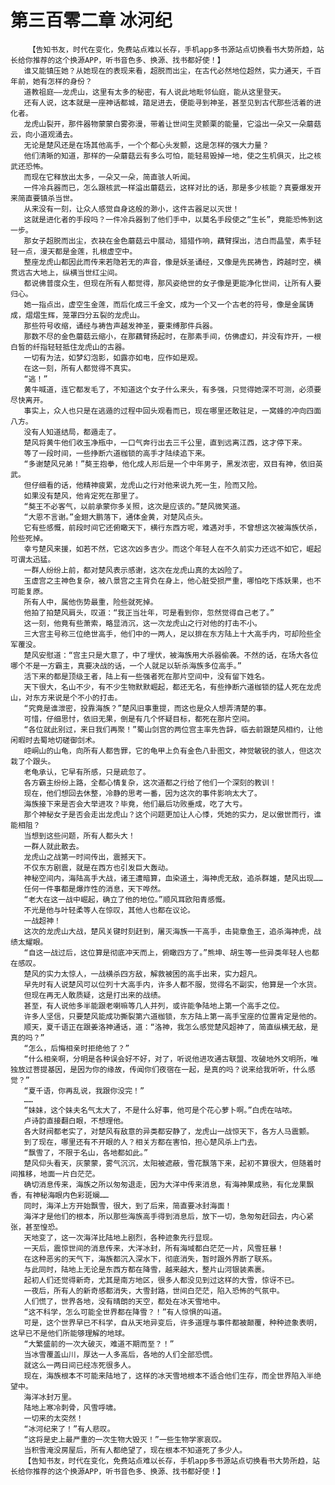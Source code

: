 # 第三百零二章 冰河纪
        【告知书友，时代在变化，免费站点难以长存，手机app多书源站点切换看书大势所趋，站长给你推荐的这个换源APP，听书音色多、换源、找书都好使！】
       谁又能镇压她？从她现在的表现来看，超脱而出尘，在古代必然地位超然，实力通天，千百年前，她有怎样的身份？
       道教祖庭——龙虎山，这里有太多的秘密，有人说此地毗邻仙庭，能从这里登天。
       还有人说，这本就是一座神话都城，踏足进去，便能寻到神圣，甚至见到古代那些活着的进化者。
       龙虎山裂开，那件器物蒙蒙白雾弥漫，带着让世间生灵颤栗的能量，它溢出一朵又一朵蘑菇云，向小道观涌去。
       无论是楚风还是在场其他高手，一个个都心头发颤，这是怎样的强大力量？
       他们清晰的知道，那样的一朵蘑菇云有多么可怕，能轻易毁掉一地，使之生机俱灭，比之核武还恐怖。
       而现在它释放出太多，一朵又一朵，简直骇人听闻。
       一件冷兵器而已，怎么跟核武一样溢出蘑菇云，这样对比的话，那是多少核能？真要爆发开来简直要镇杀当世。
       从来没有一刻，让众人感觉自身这般的渺小，这件古器足以灭世！
       这就是进化者的手段吗？一件冷兵器到了他们手中，以莫名手段使之“生长”，竟能恐怖到这一步。
       那女子超脱而出尘，衣袂在金色蘑菇云中展动，猎猎作响，藕臂探出，洁白而晶莹，素手轻轻一点，漫天都是金莲，扎根虚空中。
       整座龙虎山都因此而传来若隐若无的声音，像是妖圣诵经，又像是先民祷告，跨越时空，横贯远古大地上，纵横当世红尘间。
       都说佛普度众生，但现在所有人都觉得，那风姿绝世的女子像是更能净化世间，让所有人要归心。
       她一指点出，虚空生金莲，而后化成三千金文，成为一个又一个古老的符号，像是金属铸成，熠熠生辉，笼罩四分五裂的龙虎山。
       那些符号收缩，诵经与祷告声越发神圣，要束缚那件兵器。
       那数不尽的金色蘑菇云缩小，在那藕臂扬起时，在那素手间，仿佛虚幻，并没有炸开，一根白皙的纤指轻轻抵住龙虎山的古器。
       一切有为法，如梦幻泡影，如露亦如电，应作如是观。
       在这一刻，所有人都觉得不真实。
       “逃！”
       黄牛喊道，连它都发毛了，不知道这个女子什么来头，有多强，只觉得她深不可测，必须要尽快离开。
       事实上，众人也只是在逃遁的过程中回头观看而已，现在哪里还敢驻足，一窝蜂的冲向四面八方。
       没有人知道结局，都遁走了。
       楚风将黄牛他们收玉净瓶中，一口气奔行出去三千公里，直到远离江西，这才停下来。
       等了一段时间，一些挣断六道枷锁的高手才陆续追下来。
       “多谢楚风兄弟！”獒王抱拳，他化成人形后是一个中年男子，黑发浓密，双目有神，依旧英武。
       但仔细看的话，他精神疲累，龙虎山之行对他来说九死一生，险而又险。
       如果没有楚风，他肯定死在那里了。
       “獒王不必客气，以前承蒙你多关照，这次是应该的。”楚风微笑道。
       “大恩不言谢。”金翅大鹏落下，通体金黄，对楚风点头。
       它有些感慨，前段时间它还俯瞰天下，横行东西方呢，难遇对手，不曾想这次被海族伏杀，险些死掉。
       幸亏楚风来援，如若不然，它这次凶多吉少。而这个年轻人在不久前实力还远不如它，崛起可谓太迅猛。
       一群人纷纷上前，都对楚风表示感谢，这次在龙虎山真的太凶险了。
       玉虚宫之主神色复杂，被八景宫之主背负在身上，他心脏受损严重，哪怕吃下炼妖果，也不可能复原。
       所有人中，属他伤势最重，险些就死掉。
       他拍了拍楚风肩头，叹道：“我正当壮年，可是看到你，忽然觉得自己老了。”
       这一刻，他竟有些萧索，略显消沉，这一次龙虎山之行对他的打击不小。
       三大宫主号称三位绝世高手，他们中的一两人，足以排在东方陆上十大高手内，可却险些全军覆没。
       楚风安慰道：“宫主只是大意了，中了埋伏，被海族用大杀器偷袭。不然的话，在场大各位哪个不是一方霸主，真要决战的话，一个人就足以斩杀海族多位高手。”
       活下来的都是顶级王者，陆上有一些强者死在那片空间中，没有留下姓名。
       天下很大，名山不少，有不少生物默默崛起，都还无名，有些挣断六道枷锁的猛人死在龙虎山，对东方来说是个不小的打击。
       “究竟是谁泄密，投靠海族？”楚风旧事重提，而这也是众人想弄清楚的事。
       可惜，仔细思忖，依旧无果，倒是有几个怀疑目标，都死在那片空间。
       “各位就此别过，来日我们再聚！”蜀山剑宫的两位宫主率先告辞，临去前跟楚风相约，让他闲暇时去蜀地切磋御剑术。
       崆峒山的山龟，向所有人都告罪，它的龟甲上负有金色八卦图文，神觉敏锐的骇人，但这次栽了个跟头。
       老龟承认，它早有所感，只是疏忽了。
       各方霸主纷纷上路，全都心情复杂，这次道都之行给了他们一个深刻的教训！
       现在，他们想回去休整，冷静的思考一番，因为这次的事件影响太大了。
       海族接下来是否会大举进攻？毕竟，他们最后功败垂成，吃了大亏。
       那个神秘女子是否会走出龙虎山？这个问题更加让人心悸，凭她的实力，足以傲世而行，谁能相阻？
       当想到这些问题，所有人都头大！
       一群人就此散去。
       龙虎山之战第一时间传出，震撼天下。
       不仅东方剧震，就是在西方也引发巨大轰动。
       神秘空间内，海陆高手大战，诸王遭暗算，血染道土，海神虎无敌，追杀群雄，楚风出现……
       任何一件事都是爆炸性的消息，天下哗然。
       “老大在这一战中崛起，确立了他的地位。”顺风耳欧阳青感慨。
       不光是他与叶轻柔等人在惊叹，其他人也都在议论。
       一战超神！
       这次的龙虎山大战，楚风关键时刻赶到，屠灭海族一干高手，击毙章鱼王，追杀海神虎，战绩太耀眼。
       “自这一战过后，这位算是彻底冲天而上，俯瞰四方了。”熊坤、胡生等一些异类年轻人也都在感叹。
       楚风的实力太惊人，一战横杀四方敌，解救被困的高手出来，实力超凡。
       早先时有人说楚风可以位列十大高手内，许多人都不服，觉得名不副实，他算是一个水货。
       但现在再无人敢质疑，这是打出来的战绩。
       甚至，有人说他多半能跟老喇嘛等几人并列，或许能争陆地上第一个高手之位。
       许多人坚信，只要楚风能成功撕裂第六道枷锁，东方陆上第一高手宝座的位置肯定是他的。
       顺天，夏千语正在跟姜洛神通话，道：“洛神，我怎么感觉楚风超神了，简直纵横无敌，是真的吗？”
       “怎么，后悔相亲时拒绝他了？”
       “什么相亲啊，分明是各种误会好不好，对了，听说他进攻通古联盟、攻破地外文明所，唯独放过菩提基因，是因为你的缘故，传闻你们夜宿在一起，是真的吗？说来给我听听，什么感觉？”
       “夏千语，你再乱说，我跟你没完！”
       ……
       “妹妹，这个妹夫名气太大了，不是什么好事，他可是个花心萝卜啊。”白虎在咕哝。
       卢诗韵直接翻白眼，不想理他。
       各大财阀都老实了，对楚风有敌意的异类都安静了，龙虎山一战惊天下，各方人马震颤。
       到了现在，哪里还有不开眼的人？相关方都在害怕，担心楚风杀上门去。
       “飘雪了，不限于名山，各地都如此。”
       楚风仰头看天，灰蒙蒙，雾气沉沉，太阳被遮蔽，雪花飘落下来，起初不算很大，但随着时间推移，地面一片白茫茫。
       确切消息传来，海族之所以匆匆退走，因为大洋中传来消息，有海神果成熟，有化龙果飘香，有神秘海眼内色彩斑斓……
       同时，海洋上方开始飘雪，很大，到了后来，简直要冰封海面！
       海洋才是他们的根本，所以那些海族高手得到消息后，放下一切，急匆匆赶回去，内心紧张，甚至惶恐。
       天地变了，这一次海洋比陆地上剧烈，各种迹象先行显现。
       一天后，震惊世间的消息传来，大洋冰封，所有海域都白茫茫一片，风雪狂暴！
       在这种恶劣的天气下，海族都沉入深水下，彻底消失，暂时跟外界断了联系。
       与此同时，陆地上无论是东西方都在降雪，越来越大，整片山河银装素裹。
       起初人们还觉得新奇，尤其是南方地区，很多人都没见到过这样的大雪，惊讶不已。
       一夜后，所有人的新奇感都消失，大雪封路，世间白茫茫，陷入恐怖的气氛中。
       人们慌了，世界各地，没有晴朗的天空，都处在冰天雪地中。
       “这不科学，怎么可能全世界都在降雪？！”有人惊惧的叫道。
       可是，这个世界早已不科学，自从天地异变后，许多道理与事件都被颠覆，种种迹象表明，这早已不是他们所能够理解的地球。
       “大繁盛前的一次大破灭，难道不期而至？！”
       当冰雪覆盖山川，厚达一人多高后，各地的人们全部恐慌。
       就这么一两日间已经冻死很多人。
       现在，海族根本不可能来陆地了，这样的冰天雪地根本不适合他们生存，而全世界陷入半绝望中。
       海洋冰封万里。
       陆地上寒冷刺骨，风雪呼啸。
       一切来的太突然！
       “冰河纪来了！”有人悲叹。
       “这将是史上最严重的一次生物大毁灭！”一些生物学家哀叹。
       当积雪淹没房屋后，所有人都绝望了，现在根本不知道死了多少人。
       【告知书友，时代在变化，免费站点难以长存，手机app多书源站点切换看书大势所趋，站长给你推荐的这个换源APP，听书音色多、换源、找书都好使！】
